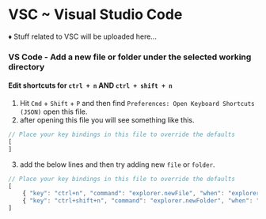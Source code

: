 # VSC ~ Visual Studio Code

♦ Stuff related to VSC will be uploaded here...

### VS Code - Add a new file or folder under the selected working directory

#### Edit shortcuts for `ctrl + n` AND `ctrl + shift + n`

1. Hit `Cmd` + `Shift` + `P` and then find `Preferences: Open Keyboard Shortcuts (JSON)` open this file.
2. after opening this file you will see something like this.
```javascript
// Place your key bindings in this file to override the defaults
[
]
```
3. add the below lines and then try adding new `file` or `folder`.
```javascript
// Place your key bindings in this file to override the defaults
[
    { "key": "ctrl+n", "command": "explorer.newFile", "when": "explorerViewletFocus" },
    { "key": "ctrl+shift+n", "command": "explorer.newFolder", "when": "explorerViewletFocus" }
]
```